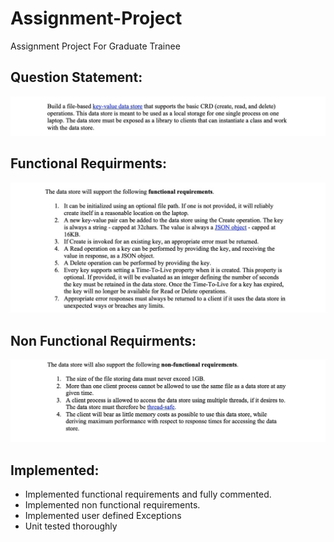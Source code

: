 # Assignment-Project
 Assignment Project For Graduate Trainee

<b>Question Statement:</b> 
-------------------------

<div align="center" width="250px">
    <img src="Screenshots/engg1.jpg"</img>
 </div>
 
 
Functional Requirments:
-----------------------
 
 <div align="center" width="250px">
    <img src="Screenshots/engg2.jpg"</img>
 </div>
  

 
Non Functional Requirments:
-----------------------

 <div align="center" width="250px">
    <img src="Screenshots/engg3.jpg"</img>
</div>


Implemented:
-------------
- Implemented functional requirements and fully commented.
- Implemented non functional requirements.
- Implemented user defined Exceptions
- Unit tested thoroughly

